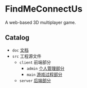 # FindMeConnectUs

A web-based 3D multiplayer game.

## Catalog

* `doc` [文档](https://github.com/AkikoZ/FindMeConnectUs/tree/master/doc)
* `src` 工程源文件
  * `client` 前端部分
    * `admin` [个人管理部分](https://github.com/AkikoZ/FindMeConnectUs/tree/master/src/client/admin)
    * `main` [游戏过程部分](https://github.com/AkikoZ/FindMeConnectUs/tree/master/src/client/main)
  * `server` [后端部分](https://github.com/AkikoZ/FindMeConnectUs/tree/master/src/server)
